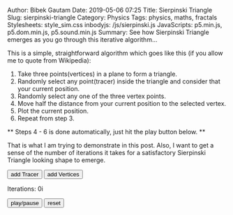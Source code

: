 Author: Bibek Gautam
Date: 2019-05-06 07:25
Title: Sierpinski Triangle
Slug: sierpinski-triangle
Category: Physics
Tags: physics, maths, fractals
Stylesheets: style_sim.css
inbodyjs: /js/sierpinski.js
JavaScripts: p5.min.js, p5.dom.min.js, p5.sound.min.js
Summary: See how Sierpinski Triangle emerges as you go through this iterative algorithm...


This is a simple, straightforward algorithm which goes like this (if you allow me to quote
from Wikipedia):

1. Take three points(vertices) in a plane to form a triangle.  
2. Randomly select any point(tracer) inside the triangle and consider that your current position.  
3. Randomly select any one of the three vertex points.  
4. Move half the distance from your current position to the selected vertex.  
5. Plot the current position.  
6. Repeat from step 3.  


 ** Steps 4 - 6 is done automatically, just hit the play button below. **

That is what I am trying to demonstrate in this post. Also, I want to get a sense of the number of
iterations it takes for a satisfactory Sierpinski Triangle looking shape to emerge.  

<span id="simulation"><span>
<button id='queenBtn'>add Tracer</button> <button id='pointBtn'>add Vertices</button>

Iterations: <data id='iterations'>0</data>i

<button id='play'>play/pause</button>
<button id='reset'>reset</button>


